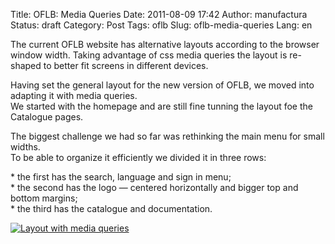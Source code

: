 Title: OFLB: Media Queries
Date: 2011-08-09 17:42
Author: manufactura
Status: draft
Category: Post
Tags: oflb
Slug: oflb-media-queries
Lang: en

The current OFLB website has alternative layouts according to
the browser window width. Taking advantage of css media queries the
layout is re-shaped to better fit screens in different devices.

Having set the general layout for the new version of OFLB, we moved into
adapting it with media queries.  
We started with the homepage and are still fine tunning the layout foe
the Catalogue pages.

The biggest challenge we had so far was rethinking the main menu for
small widths.  
To be able to organize it efficiently we divided it in three rows:

\* the first has the search, language and sign in menu;  
\* the second has the logo — centered horizontally and bigger top and
bottom margins;  
\* the third has the catalogue and documentation.

[![Layout with media queries]({static}/media/compo-mediaqueries-1024x382.png "compo-mediaqueries")]({static}/media/compo-mediaqueries.png)

